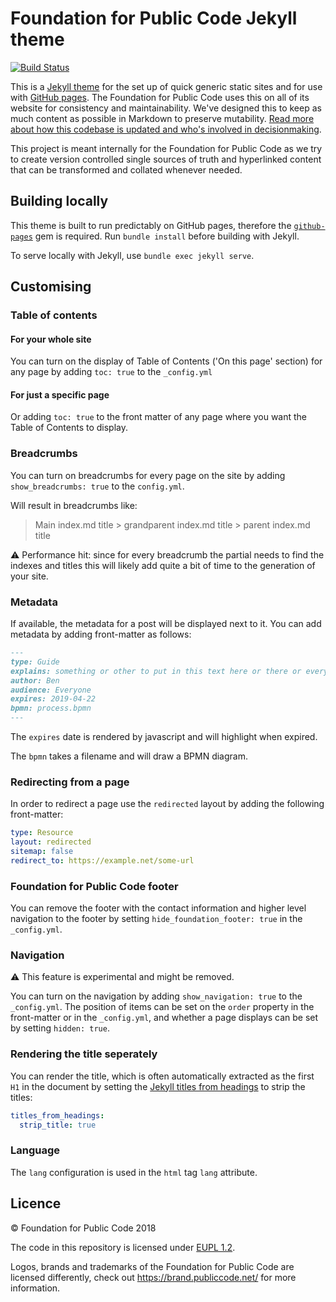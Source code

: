 # Foundation for Public Code Jekyll theme

[![Build Status](https://travis-ci.org/publiccodenet/jekyll-theme.svg?branch=master)](https://travis-ci.org/publiccodenet/jekyll-theme)

This is a [Jekyll theme](https://jekyllrb.com/docs/themes/) for the set up of quick generic static sites and for use with [GitHub pages](https://pages.github.com/). The Foundation for Public Code uses this on all of its website for consistency and maintainability. We've designed this to keep as much content as possible in Markdown to preserve mutability. [Read more about how this codebase is updated and who's involved in decisionmaking](/governance.md).

This project is meant internally for the Foundation for Public Code as we try to create version controlled single sources of truth and hyperlinked content that can be transformed and collated whenever needed.


## Building locally

This theme is built to run predictably on GitHub pages, therefore the [`github-pages`](https://github.com/github/pages-gem) gem is required. Run `bundle install` before building with Jekyll.

To serve locally with Jekyll, use `bundle exec jekyll serve`.

## Customising

### Table of contents

#### For your whole site

You can turn on the display of Table of Contents ('On this page' section) for any page by adding `toc: true` to the `_config.yml` 

#### For just a specific page

Or adding `toc: true` to the front matter of any page where you want the Table of Contents to display.

### Breadcrumbs

You can turn on breadcrumbs for every page on the site by adding `show_breadcrumbs: true` to the `config.yml`.

Will result in breadcrumbs like:

> Main index.md title > grandparent index.md title > parent index.md title

:warning: Performance hit: since for every breadcrumb the partial needs to find the indexes and titles this will likely add quite a bit of time to the generation of your site.

### Metadata

If available, the metadata for a post will be displayed next to it. You can add metadata by adding front-matter as follows:

```markdown
---
type: Guide
explains: something or other to put in this text here or there or everywhere wherever it makes sense
author: Ben
audience: Everyone
expires: 2019-04-22
bpmn: process.bpmn
---
```

The `expires` date is rendered by javascript and will highlight when expired.

The `bpmn` takes a filename and will draw a BPMN diagram.

### Redirecting from a page

In order to redirect a page use the `redirected` layout by adding the following front-matter:

```yaml
type: Resource
layout: redirected
sitemap: false
redirect_to: https://example.net/some-url
```

### Foundation for Public Code footer

You can remove the footer with the contact information and higher level navigation to the footer by setting `hide_foundation_footer: true` in the `_config.yml`.

### Navigation

⚠️ This feature is experimental and might be removed.

You can turn on the navigation by adding `show_navigation: true` to the `_config.yml`. The position of items can be set on  the `order` property in the front-matter or in the `_config.yml`, and whether a page displays can be set by setting `hidden: true`.

### Rendering the title seperately

You can render the title, which is often automatically extracted as the first `H1` in the document by setting the [Jekyll titles from headings](https://github.com/benbalter/jekyll-titles-from-headings) to strip the titles:

```yaml
titles_from_headings:
  strip_title: true
```

### Language

The `lang` configuration is used in the `html` tag `lang` attribute.

## Licence

© Foundation for Public Code 2018

The code in this repository is licensed under [EUPL 1.2](LICENSE.md).

Logos, brands and trademarks of the Foundation for Public Code are licensed differently, check out https://brand.publiccode.net/ for more information.
